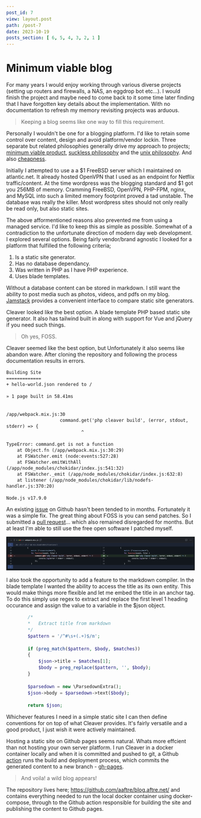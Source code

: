 ```yaml
---
post_id: 7
view: layout.post
path: /post-7
date: 2023-10-19
posts_section: [ 6, 5, 4, 3, 2, 1 ]
---
```


# Minimum viable blog

For many years I would enjoy working through various diverse projects (setting up routers and firewalls, a NAS, an eggdrop bot etc...).  I would finish the project and maybe need to come back to it some time later finding that I have forgotten key details about the implementation.  With no documentation to refresh my memory revisiting projects was arduous.

> Keeping a blog seems like one way to fill this requirement.

Personally I wouldn't be one for a blogging platform. I'd like to retain some control over content, design and avoid platform/vendor lockin. Three separate but related philosophies generally drive my approach to projects; [minimum viable product](https://en.wikipedia.org/wiki/Minimum_viable_product), [suckless philosophy](https://suckless.org/philosophy/) and the [unix philosophy](https://en.wikipedia.org/wiki/Unix_philosophy). And also [cheapness](/assets/images/7/1.gif).

Initially I attempted to use a a $1 FreeBSD server which I maintained on atlantic.net.  It already hosted OpenVPN that I used as an endpoint for Netflix traffic/content. At the time wordpress was the blogging standard and $1 got you 256MB of memory.  Cramming FreeBSD, OpenVPN, PHP-FPM, nginx, and MySQL into such a limited memory footprint proved a tad unstable.  The database was really the killer.  Most wordpress sites should not only really be read only, but also static sites.

The above afformentioned reasons also prevented me from using a managed service.  I'd like to keep this as simple as possible.  Somewhat of a contradiction to the unfortunate direction of modern day web development.  I explored several options.  Being fairly vendor/brand agnostic I looked for a platform that fulfilled the following criteria; 

1. Is a static site generator.
2. Has no database dependancy.
3. Was written in PHP as I have PHP experience.
4. Uses blade templates.

Without a database content can be stored in markdown.  I still want the ability to post media such as photos, videos, and pdfs on my blog.  [Jamstack](https://jamstack.org/generators/) provides a convenient interface to compare static site generators. 

Cleaver looked like the best option.  A blade template PHP based static site generator.  It also has tailwind built in along with support for Vue and jQuery if you need such things.

> Oh yes, FOSS.

Cleaver seemed like the best option, but Unfortunately it also seems like abandon ware.  After cloning the repository and following the process documentation results in errors.

```
Building Site
=============
+ hello-world.json rendered to /

» 1 page built in 58.41ms


/app/webpack.mix.js:30
                    command.get('php cleaver build', (error, stdout, stderr) => {
                            ^

TypeError: command.get is not a function
    at Object.fn (/app/webpack.mix.js:30:29)
    at FSWatcher.emit (node:events:527:28)
    at FSWatcher.emitWithAll (/app/node_modules/chokidar/index.js:541:32)
    at FSWatcher._emit (/app/node_modules/chokidar/index.js:632:8)
    at listener (/app/node_modules/chokidar/lib/nodefs-handler.js:370:20)

Node.js v17.9.0
```

An existing [issue](https://github.com/aschmelyun/cleaver/issues/65) on Github hasn't been tended to in months.  Fortunately it was a simple fix.  The great thing about FOSS is you can send patches.  So I submitted a [pull request](https://github.com/aschmelyun/cleaver/pull/68/commits)... which also remained disregarded for months.  But at least I'm able to still use the free open software I patched myself.  

![xlimage](/assets/images/7/2.png)

I also took the opportunity to add a feature to the markdown compiler.  In the blade template I wanted the ability to access the title as its own entity.  This would make things more flexible and let me embed the title in an anchor tag.  To do this simply use regex to extract and replace the first level 1 heading occurance and assign the value to a variable in the $json object.

```php
        /*
        *   Extract title from markdown
        */
        $pattern = '/^#\s+(.+)$/m';
        
        if (preg_match($pattern, $body, $matches)) 
        {
            $json->title = $matches[1];
            $body = preg_replace($pattern, '', $body);
        }    

        $parsedown = new \ParsedownExtra();
        $json->body = $parsedown->text($body);

        return $json;
```

Whichever features I need in a simple static site I can then define conventions for on top of what Cleaver provides.  It's fairly versatile and a good product, I just wish it were actively maintained.

Hosting a static site on Github pages seems natural. Whats more effcient than not hosting your own server platform.  I run Cleaver in a docker container locally and when it is committed and pushed to git, a Github [action](https://github.com/aaftre/blog.aftre.net/blob/main/.github/workflows/main.yml) runs the build and deployment process, which commits the generated content to a new branch - [gh-pages](https://github.com/aaftre/blog.aftre.net/tree/gh-pages).

> And voila! a wild blog appears!

The repository lives here; https://github.com/aaftre/blog.aftre.net/ and contains everything needed to run the local docker container using docker-compose, through to the Github action responsible for building the site and publishing the content to Github pages.
